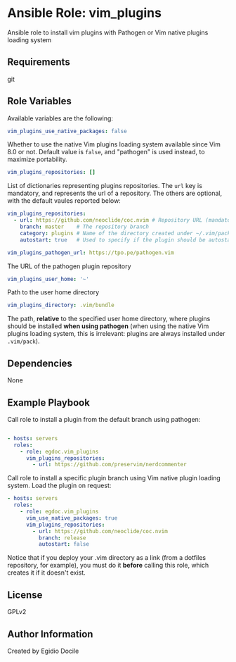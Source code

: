 Ansible Role: vim_plugins
=========

Ansible role to install vim plugins with Pathogen or Vim native plugins loading system

Requirements
--------------
git

Role Variables
--------------

Available variables are the following:

```yaml
vim_plugins_use_native_packages: false
```

Whether to use the native Vim plugins loading system available since Vim 8.0 or not.
Default value is `false`, and "pathogen" is used instead, to maximize portability.

```yaml
vim_plugins_repositories: []
```

List of dictionaries representing plugins repositories. The `url` key is mandatory,
and represents the url of a repository. The others are optional, with the default
vaules reported below:

```Yaml
vim_plugins_repositories:
  - url: https://github.com/neoclide/coc.nvim # Repository URL (mandatory)
    branch: master    # The repository branch
    category: plugins # Name of the directory created under ~/.vim/pack if using Vim native plugin loading system
    autostart: true   # Used to specify if the plugin should be autostarted when using the Vim native plugin loading system
```

```yaml
vim_plugins_pathogen_url: https://tpo.pe/pathogen.vim
```

The URL of the pathogen plugin repository

```yaml
vim_plugins_user_home: '~'
```

Path to the user home directory

```yaml
vim_plugins_directory: .vim/bundle
```

The path, __relative__  to the specified user home directory, where plugins should be installed __when using pathogen__
(when using the native Vim plugins loading system, this is irrelevant: plugins are always installed under `.vim/pack`).


Dependencies
------------
None

Example Playbook
----------------

Call role to install a plugin from the default branch using pathogen:

```yaml

- hosts: servers
  roles:
    - role: egdoc.vim_plugins
      vim_plugins_repositories:
        - url: https://github.com/preservim/nerdcommenter
```

Call role to install a specific plugin branch using Vim native plugin loading system. Load the plugin on request:

```yaml
- hosts: servers
  roles:
    - role: egdoc.vim_plugins
      vim_use_native_packages: true
      vim_plugins_repositories:
        - url: https://github.com/neoclide/coc.nvim
          branch: release
          autostart: false
```

Notice that if you deploy your .vim directory as a link (from a dotfiles repository, for example),
you must do it __before__ calling this role, which creates it if it doesn't exist.

License
-------

GPLv2

Author Information
------------------

Created by Egidio Docile

